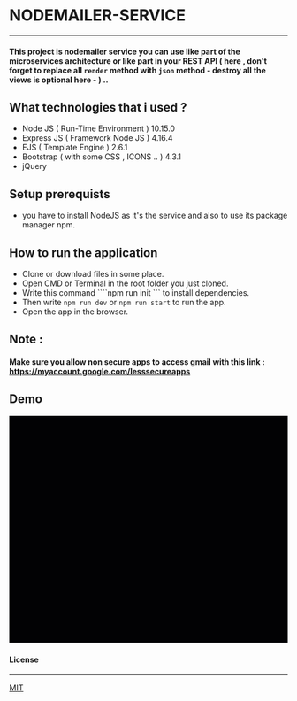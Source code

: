 # NODEMAILER-SERVICE
---
#### This project is nodemailer service you can use like part of the microservices architecture or like part in your REST API ( here , don't forget to replace all ``` render ``` method with ``` json ``` method  - destroy all the views is optional here -  ) .. 

## What technologies that i used ?
 - Node JS ( Run-Time Environment ) 10.15.0
 - Express JS ( Framework Node JS ) 4.16.4
 - EJS ( Template Engine ) 2.6.1
 - Bootstrap ( with some CSS , ICONS .. ) 4.3.1
 - jQuery 


## Setup prerequists
 - you have to install NodeJS as it's the service and also to use its package manager npm.

## How to run the application
 - Clone or download files in some place.
 - Open CMD or Terminal in the root folder you just cloned.
 - Write this command ````npm run init ``` to install dependencies.
 - Then write ``` npm run dev ``` or ``` npm run start ``` to run the app.
 - Open the app in the browser. 

## Note : 
#### Make sure you allow non secure apps to access gmail with this link : https://myaccount.google.com/lesssecureapps

## Demo 
![quick-demo](src/assets/demo/demo.gif)
  
#### License
---
[MIT](https://choosealicense.com/licenses/mit/)  

